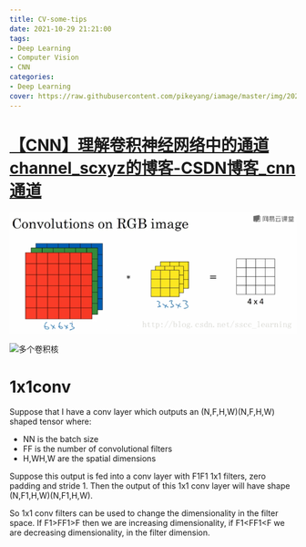 ```yaml
---
title: CV-some-tips
date: 2021-10-29 21:21:00
tags:
- Deep Learning
- Computer Vision
- CNN
categories:
- Deep Learning
cover: https://raw.githubusercontent.com/pikeyang/iamage/master/img/202210141605871.png?token=AOH5QIC5TDKHGOU4AWF5DQDDJEMHW
---
```




# [【CNN】理解卷积神经网络中的通道 channel_scxyz的博客-CSDN博客_cnn通道](https://blog.csdn.net/sscc_learning/article/details/79814146)

![cnn](https://raw.githubusercontent.com/pikeyang/iamage/master/img/202210141605871.png?token=AOH5QIC5TDKHGOU4AWF5DQDDJEMHW)

![多个卷积核](https://gitee.com/cd-yang/pic/raw/master/img/202110300953770.png)

# 1x1conv

Suppose that I have a conv layer which outputs an (N,F,H,W)(N,F,H,W) shaped tensor where:

- NN is the batch size
- FF is the number of convolutional filters
- H,WH,W are the spatial dimensions

Suppose this output is fed into a conv layer with F1F1 1x1 filters, zero padding and stride 1. Then the output of this 1x1 conv layer will have shape (N,F1,H,W)(N,F1,H,W).

So 1x1 conv filters can be used to change the dimensionality in the filter space. If F1>FF1>F then we are increasing dimensionality, if F1<FF1<F we are decreasing dimensionality, in the filter dimension.

